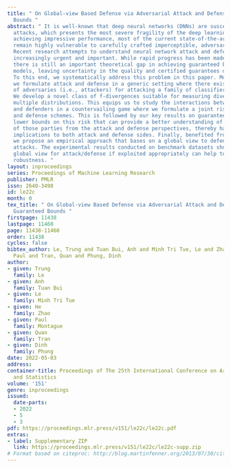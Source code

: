 ```yaml
---
title: " On Global-view Based Defense via Adversarial Attack and Defense Risk Guaranteed
  Bounds "
abstract: " It is well-known that deep neural networks (DNNs) are susceptible to adversarial
  attacks, which presents the most severe fragility of the deep learning system. Despite
  achieving impressive performance, most of the current state-of-the-art classifiers
  remain highly vulnerable to carefully crafted imperceptible, adversarial perturbations.
  Recent research attempts to understand neural network attack and defense have become
  increasingly urgent and important. While rapid progress has been made on this front,
  there is still an important theoretical gap in achieving guaranteed bounds on attack/defense
  models, leaving uncertainty in the quality and certified guarantees of these models.
  To this end, we systematically address this problem in this paper. More specifically,
  we formulate attack and defense in a generic setting where there exists a family
  of adversaries (i.e., attackers) for attacking a family of classifiers (i.e., defenders).
  We develop a novel class of f-divergences suitable for measuring divergence among
  multiple distributions. This equips us to study the interactions between attackers
  and defenders in a countervailing game where we formulate a joint risk on attack
  and defense schemes. This is followed by our key results on guaranteed upper and
  lower bounds on this risk that can provide a better understanding of the behaviors
  of those parties from the attack and defense perspectives, thereby having important
  implications to both attack and defense sides. Finally, benefited from our theory,
  we propose an empirical approach that bases on a global view to defend against adversarial
  attacks. The experimental results conducted on benchmark datasets show that the
  global view for attack/defense if exploited appropriately can help to improve adversarial
  robustness. "
layout: inproceedings
series: Proceedings of Machine Learning Research
publisher: PMLR
issn: 2640-3498
id: le22c
month: 0
tex_title: " On Global-view Based Defense via Adversarial Attack and Defense Risk
  Guaranteed Bounds "
firstpage: 11438
lastpage: 11460
page: 11438-11460
order: 11438
cycles: false
bibtex_author: Le, Trung and Tuan Bui, Anh and Minh Tri Tue, Le and Zhao, He and Montague,
  Paul and Tran, Quan and Phung, Dinh
author:
- given: Trung
  family: Le
- given: Anh
  family: Tuan Bui
- given: Le
  family: Minh Tri Tue
- given: He
  family: Zhao
- given: Paul
  family: Montague
- given: Quan
  family: Tran
- given: Dinh
  family: Phung
date: 2022-05-03
address:
container-title: Proceedings of The 25th International Conference on Artificial Intelligence
  and Statistics
volume: '151'
genre: inproceedings
issued:
  date-parts:
  - 2022
  - 5
  - 3
pdf: https://proceedings.mlr.press/v151/le22c/le22c.pdf
extras:
- label: Supplementary ZIP
  link: https://proceedings.mlr.press/v151/le22c/le22c-supp.zip
# Format based on citeproc: http://blog.martinfenner.org/2013/07/30/citeproc-yaml-for-bibliographies/
---
```

